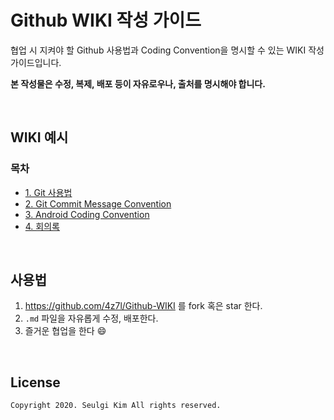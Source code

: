 # Github WIKI 작성 가이드

협업 시 지켜야 할 Github 사용법과 Coding Convention을 명시할 수 있는 WIKI 작성 가이드입니다.

**본 작성물은 수정, 복제, 배포 등이 자유로우나, 출처를 명시해야 합니다.**



<br>

## WIKI 예시

### 목차

- [1. Git 사용법](/4z7l/Github-WIKI/wiki/1.-Git-사용법)
- [2. Git Commit Message Convention](/4z7l/Github-WIKI/wiki/2.-Git-Commit-Message-Convention)
- [3. Android Coding Convention](/4z7l/Github-WIKI/wiki/3.-Android-Coding-Convention)
- [4. 회의록](/4z7l/Github-WIKI/wiki/4.-회의록)

<br>

## 사용법

1. https://github.com/4z7l/Github-WIKI 를 fork 혹은 star 한다.
2. `.md` 파일을 자유롭게 수정, 배포한다.
3. 즐거운 협업을 한다 :smile:

<br>

## License

```
Copyright 2020. Seulgi Kim All rights reserved.
```


